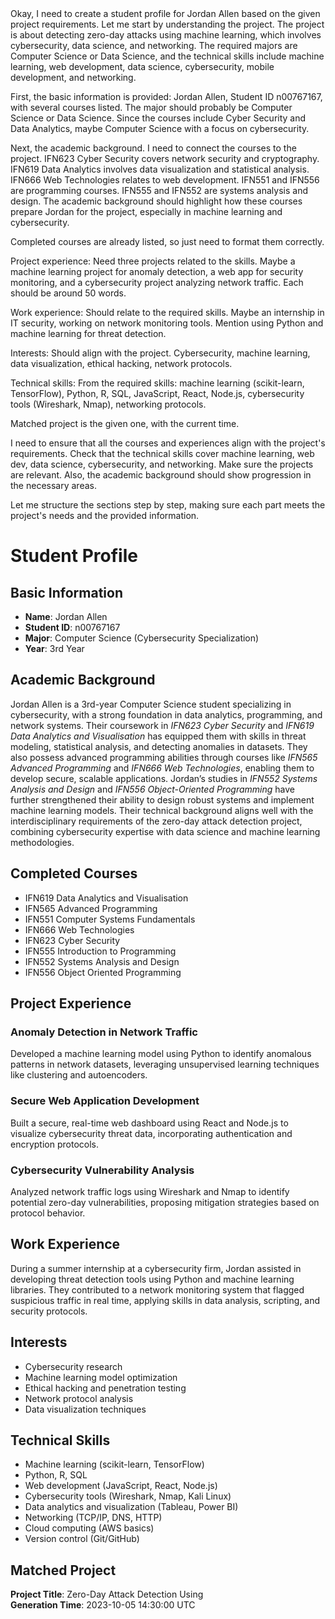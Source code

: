 <think>
Okay, I need to create a student profile for Jordan Allen based on the given project requirements. Let me start by understanding the project. The project is about detecting zero-day attacks using machine learning, which involves cybersecurity, data science, and networking. The required majors are Computer Science or Data Science, and the technical skills include machine learning, web development, data science, cybersecurity, mobile development, and networking.

First, the basic information is provided: Jordan Allen, Student ID n00767167, with several courses listed. The major should probably be Computer Science or Data Science. Since the courses include Cyber Security and Data Analytics, maybe Computer Science with a focus on cybersecurity.

Next, the academic background. I need to connect the courses to the project. IFN623 Cyber Security covers network security and cryptography. IFN619 Data Analytics involves data visualization and statistical analysis. IFN666 Web Technologies relates to web development. IFN551 and IFN556 are programming courses. IFN555 and IFN552 are systems analysis and design. The academic background should highlight how these courses prepare Jordan for the project, especially in machine learning and cybersecurity.

Completed courses are already listed, so just need to format them correctly.

Project experience: Need three projects related to the skills. Maybe a machine learning project for anomaly detection, a web app for security monitoring, and a cybersecurity project analyzing network traffic. Each should be around 50 words.

Work experience: Should relate to the required skills. Maybe an internship in IT security, working on network monitoring tools. Mention using Python and machine learning for threat detection.

Interests: Should align with the project. Cybersecurity, machine learning, data visualization, ethical hacking, network protocols.

Technical skills: From the required skills: machine learning (scikit-learn, TensorFlow), Python, R, SQL, JavaScript, React, Node.js, cybersecurity tools (Wireshark, Nmap), networking protocols.

Matched project is the given one, with the current time.

I need to ensure that all the courses and experiences align with the project's requirements. Check that the technical skills cover machine learning, web dev, data science, cybersecurity, and networking. Make sure the projects are relevant. Also, the academic background should show progression in the necessary areas.

Let me structure the sections step by step, making sure each part meets the project's needs and the provided information.
</think>

# Student Profile

## Basic Information
- **Name**: Jordan Allen  
- **Student ID**: n00767167  
- **Major**: Computer Science (Cybersecurity Specialization)  
- **Year**: 3rd Year  

## Academic Background  
Jordan Allen is a 3rd-year Computer Science student specializing in cybersecurity, with a strong foundation in data analytics, programming, and network systems. Their coursework in *IFN623 Cyber Security* and *IFN619 Data Analytics and Visualisation* has equipped them with skills in threat modeling, statistical analysis, and detecting anomalies in datasets. They also possess advanced programming abilities through courses like *IFN565 Advanced Programming* and *IFN666 Web Technologies*, enabling them to develop secure, scalable applications. Jordan’s studies in *IFN552 Systems Analysis and Design* and *IFN556 Object-Oriented Programming* have further strengthened their ability to design robust systems and implement machine learning models. Their technical background aligns well with the interdisciplinary requirements of the zero-day attack detection project, combining cybersecurity expertise with data science and machine learning methodologies.  

## Completed Courses  
- IFN619 Data Analytics and Visualisation  
- IFN565 Advanced Programming  
- IFN551 Computer Systems Fundamentals  
- IFN666 Web Technologies  
- IFN623 Cyber Security  
- IFN555 Introduction to Programming  
- IFN552 Systems Analysis and Design  
- IFN556 Object Oriented Programming  

## Project Experience  
### Anomaly Detection in Network Traffic  
Developed a machine learning model using Python to identify anomalous patterns in network datasets, leveraging unsupervised learning techniques like clustering and autoencoders.  

### Secure Web Application Development  
Built a secure, real-time web dashboard using React and Node.js to visualize cybersecurity threat data, incorporating authentication and encryption protocols.  

### Cybersecurity Vulnerability Analysis  
Analyzed network traffic logs using Wireshark and Nmap to identify potential zero-day vulnerabilities, proposing mitigation strategies based on protocol behavior.  

## Work Experience  
During a summer internship at a cybersecurity firm, Jordan assisted in developing threat detection tools using Python and machine learning libraries. They contributed to a network monitoring system that flagged suspicious traffic in real time, applying skills in data analysis, scripting, and security protocols.  

## Interests  
- Cybersecurity research  
- Machine learning model optimization  
- Ethical hacking and penetration testing  
- Network protocol analysis  
- Data visualization techniques  

## Technical Skills  
- Machine learning (scikit-learn, TensorFlow)  
- Python, R, SQL  
- Web development (JavaScript, React, Node.js)  
- Cybersecurity tools (Wireshark, Nmap, Kali Linux)  
- Data analytics and visualization (Tableau, Power BI)  
- Networking (TCP/IP, DNS, HTTP)  
- Cloud computing (AWS basics)  
- Version control (Git/GitHub)  

## Matched Project  
**Project Title**: Zero-Day Attack Detection Using  
**Generation Time**: 2023-10-05 14:30:00 UTC